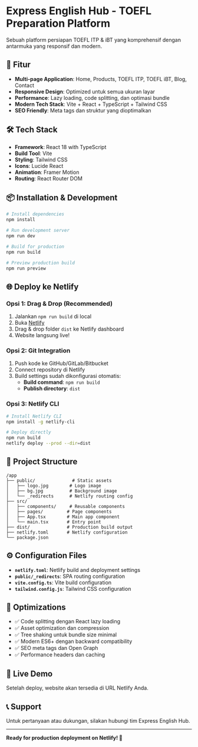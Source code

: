 # Express English Hub - TOEFL Preparation Platform

Sebuah platform persiapan TOEFL ITP & iBT yang komprehensif dengan antarmuka yang responsif dan modern.

## 🚀 Fitur

- **Multi-page Application**: Home, Products, TOEFL ITP, TOEFL iBT, Blog, Contact
- **Responsive Design**: Optimized untuk semua ukuran layar
- **Performance**: Lazy loading, code splitting, dan optimasi bundle
- **Modern Tech Stack**: Vite + React + TypeScript + Tailwind CSS
- **SEO Friendly**: Meta tags dan struktur yang dioptimalkan

## 🛠️ Tech Stack

- **Framework**: React 18 with TypeScript
- **Build Tool**: Vite
- **Styling**: Tailwind CSS
- **Icons**: Lucide React
- **Animation**: Framer Motion
- **Routing**: React Router DOM

## 📦 Installation & Development

```bash
# Install dependencies
npm install

# Run development server
npm run dev

# Build for production
npm run build

# Preview production build
npm run preview
```

## 🌐 Deploy ke Netlify

### Opsi 1: Drag & Drop (Recommended)

1. Jalankan `npm run build` di local
2. Buka [Netlify](https://app.netlify.com)
3. Drag & drop folder `dist` ke Netlify dashboard
4. Website langsung live!

### Opsi 2: Git Integration

1. Push kode ke GitHub/GitLab/Bitbucket
2. Connect repository di Netlify
3. Build settings sudah dikonfigurasi otomatis:
   - **Build command**: `npm run build`
   - **Publish directory**: `dist`

### Opsi 3: Netlify CLI

```bash
# Install Netlify CLI
npm install -g netlify-cli

# Deploy directly
npm run build
netlify deploy --prod --dir=dist
```

## 📁 Project Structure

```
/app
├── public/              # Static assets
│   ├── logo.jpg        # Logo image
│   ├── bg.jpg          # Background image
│   └── _redirects      # Netlify routing config
├── src/
│   ├── components/     # Reusable components
│   ├── pages/         # Page components
│   ├── App.tsx        # Main app component
│   └── main.tsx       # Entry point
├── dist/              # Production build output
├── netlify.toml       # Netlify configuration
└── package.json
```

## ⚙️ Configuration Files

- **`netlify.toml`**: Netlify build and deployment settings
- **`public/_redirects`**: SPA routing configuration
- **`vite.config.ts`**: Vite build configuration
- **`tailwind.config.js`**: Tailwind CSS configuration

## 🔧 Optimizations

- ✅ Code splitting dengan React lazy loading
- ✅ Asset optimization dan compression
- ✅ Tree shaking untuk bundle size minimal  
- ✅ Modern ES6+ dengan backward compatibility
- ✅ SEO meta tags dan Open Graph
- ✅ Performance headers dan caching

## 🚀 Live Demo

Setelah deploy, website akan tersedia di URL Netlify Anda.

## 📞 Support

Untuk pertanyaan atau dukungan, silakan hubungi tim Express English Hub.

---

**Ready for production deployment on Netlify! 🎉**